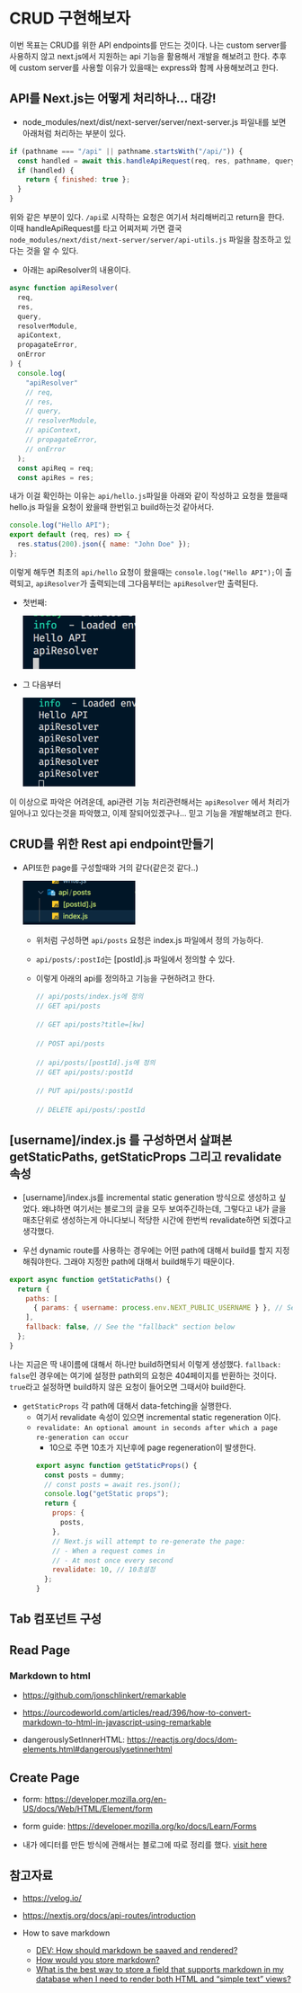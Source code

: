 # CRUD 구현해보자

이번 목표는 CRUD를 위한 API endpoints를 만드는 것이다. 나는 custom server를 사용하지 않고 next.js에서 지원하는 api 기능을 활용해서 개발을 해보려고 한다. 추후에 custom server를 사용할 이유가 있을때는 express와 함께 사용해보려고 한다.

## API를 Next.js는 어떻게 처리하나... 대강!

- node_modules/next/dist/next-server/server/next-server.js 파일내를 보면 아래처럼 처리하는 부분이 있다.

```javascript
if (pathname === "/api" || pathname.startsWith("/api/")) {
  const handled = await this.handleApiRequest(req, res, pathname, query);
  if (handled) {
    return { finished: true };
  }
}
```

위와 같은 부분이 있다. `/api`로 시작하는 요청은 여기서 처리해버리고 return을 한다. 이때 handleApiRequest를 타고 어찌저찌 가면 결국 `node_modules/next/dist/next-server/server/api-utils.js` 파일을 참조하고 있다는 것을 알 수 있다.

- 아래는 apiResolver의 내용이다.

```javascript
async function apiResolver(
  req,
  res,
  query,
  resolverModule,
  apiContext,
  propagateError,
  onError
) {
  console.log(
    "apiResolver"
    // req,
    // res,
    // query,
    // resolverModule,
    // apiContext,
    // propagateError,
    // onError
  );
  const apiReq = req;
  const apiRes = res;
```

내가 이걸 확인하는 이유는 `api/hello.js`파일을 아래와 같이 작성하고 요청을 했을때 hello.js 파일을 요청이 왔을때 한번읽고 build하는것 같아서다.

```javascript
console.log("Hello API");
export default (req, res) => {
  res.status(200).json({ name: "John Doe" });
};
```

이렇게 해두면 최초의 `api/hello` 요청이 왔을때는 `console.log("Hello API");`이 출력되고, `apiResolver`가 출력되는데 그다음부터는 `apiResolver`만 출력된다.

- 첫번째:

  <img src="./img/firstCall.png" width=200>

- 그 다음부터

  <img src="./img/moreCall.png" width=200>

이 이상으로 파악은 어려운데, api관련 기능 처리관련해서는 `apiResolver` 에서 처리가 일어나고 있다는것을 파악했고, 이제 잘되어있겠구나... 믿고 기능을 개발해보려고 한다.

## CRUD를 위한 Rest api endpoint만들기

- API또한 page를 구성할때와 거의 같다(같은것 같다..)

    <img src="./img/apiFolder.png" width=200>

  - 위처럼 구성하면 `api/posts` 요청은 index.js 파일에서 정의 가능하다.
  - `api/posts/:postId`는 [postId].js 파일에서 정의할 수 있다.
  - 이렇게 아래의 api를 정의하고 기능을 구현하려고 한다.

    ```javascript
    // api/posts/index.js에 정의
    // GET api/posts

    // GET api/posts?title=[kw]

    // POST api/posts

    // api/posts/[postId].js에 정의
    // GET api/posts/:postId

    // PUT api/posts/:postId

    // DELETE api/posts/:postId
    ```

## [username]/index.js 를 구성하면서 살펴본 getStaticPaths, getStaticProps 그리고 revalidate 속성

- [username]/index.js를 incremental static generation 방식으로 생성하고 싶었다. 왜냐하면 여기서는 블로그의 글을 모두 보여주긴하는데, 그렇다고 내가 글을 매초단위로 생성하는게 아니다보니 적당한 시간에 한번씩 revalidate하면 되겠다고 생각했다.

- 우선 dynamic route를 사용하는 경우에는 어떤 path에 대해서 build를 할지 지정해줘야한다. 그래야 지정한 path에 대해서 build해두기 때문이다.

```javascript
export async function getStaticPaths() {
  return {
    paths: [
      { params: { username: process.env.NEXT_PUBLIC_USERNAME } }, // See the "paths" section below
    ],
    fallback: false, // See the "fallback" section below
  };
}
```

나는 지금은 딱 내이름에 대해서 하나만 build하면되서 이렇게 생성했다. `fallback: false`인 경우에는 여기에 설정한 path외의 요청은 404페이지를 반환하는 것이다. `true`라고 설정하면 build하지 않은 요청이 들어오면 그때서야 build한다.

- `getStaticProps` 각 path에 대해서 data-fetching을 실행한다.
  - 여기서 revalidate 속성이 있으면 incremental static regeneration 이다.
  - `revalidate: An optional amount in seconds after which a page re-generation can occur`
    - 10으로 주면 10초가 지난후에 page regeneration이 발생한다.
    ```javascript
    export async function getStaticProps() {
      const posts = dummy;
      // const posts = await res.json();
      console.log("getStatic props");
      return {
        props: {
          posts,
        },
        // Next.js will attempt to re-generate the page:
        // - When a request comes in
        // - At most once every second
        revalidate: 10, // 10초설정
      };
    }
    ```

## Tab 컴포넌트 구성

## Read Page

### Markdown to html

- https://github.com/jonschlinkert/remarkable
- https://ourcodeworld.com/articles/read/396/how-to-convert-markdown-to-html-in-javascript-using-remarkable

- dangerouslySetInnerHTML: https://reactjs.org/docs/dom-elements.html#dangerouslysetinnerhtml

## Create Page

- form: https://developer.mozilla.org/en-US/docs/Web/HTML/Element/form

- form guide: https://developer.mozilla.org/ko/docs/Learn/Forms

- 내가 에디터를 만든 방식에 관해서는 블로그에 따로 정리를 했다. [visit here](https://mytutorials.tistory.com/322)

## 참고자료

- https://velog.io/

- https://nextjs.org/docs/api-routes/introduction

- How to save markdown
  - [DEV: How should markdown be saaved and rendered?](https://dev.to/michael/how-should-markdown-be-saved-and-rendered-51f)
  - [How would you store markdown?](https://www.reddit.com/r/Database/comments/iwvjse/how_would_you_store_markdown/)
  - [What is the best way to store a field that supports markdown in my database when I need to render both HTML and “simple text” views?](https://stackoverflow.com/questions/17250972/what-is-the-best-way-to-store-a-field-that-supports-markdown-in-my-database-when)
